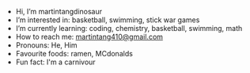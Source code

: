 - Hi, I’m martintangdinosaur
- I’m interested in: basketball, swimming, stick war games
- I’m currently learning: coding, chemistry, basketball, swimming, math
- How to reach me: martintang410@gmail.com
- Pronouns: He, Him
- Favourite foods: ramen, MCdonalds
- Fun fact: I'm a carnivour

<!---
martintangdinosaur/martintangdinosaur is a ✨ special ✨ repository because its `README.md` (this file) appears on your GitHub profile.
You can click the Preview link to take a look at your changes.
--->
